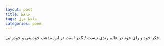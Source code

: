```yaml
---
layout: post
title: حافظ
tags: حافظ غزل
categories: poem
---
```


فکر خود و رای خود در عالم رندی نیست / کفر است در این مذهب خودبینی و خودرایی
